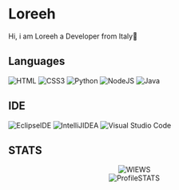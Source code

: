 

# Loreeh
Hi, i am Loreeh a Developer from Italy🍕


## Languages 


![HTML](https://img.shields.io/badge/HTML5-%23323330.svg?style=for-the-badge&logo=HTML5&logoColor=%#31A8FF)
![CSS3](https://img.shields.io/badge/CSS3-%23323330.svg?style=for-the-badge&logo=CSS3&logoColor=%#BLUE)
![Python](https://img.shields.io/badge/python-3670A0?style=for-the-badge&logo=python&logoColor=ffdd54)
![NodeJS](https://img.shields.io/badge/node.js-6DA55F?style=for-the-badge&logo=node.js&logoColor=white)
![Java](https://img.shields.io/badge/java-%23ED8B00.svg?style=for-the-badge&logo=openjdk&logoColor=white)

## IDE

![EclipseIDE](https://img.shields.io/badge/Eclipse%20IDE-%23323330.svg?style=for-the-badge&logo=Eclipse%20IDE&logoColor=%#31A8FF)
![IntelliJIDEA](https://img.shields.io/badge/IntelliJ%20IDEA-%23323330.svg?style=for-the-badge&logo=IntelliJ%20IDEA&logoColor=%#31A8FF)
![Visual Studio Code](https://img.shields.io/badge/Visual%20Studio%20Code-0078d7.svg?style=for-the-badge&logo=visual-studio-code&logoColor=white)

## STATS

<div class="badge" align="center">
  
  <img src="https://komarev.com/ghpvc/?username=Loreehh&style=flat-square&color=blue" alt="WIEWS"/>
  
</div>


<div class="stats" align="center">
<img src="https://github-readme-stats.vercel.app/api?username=loreehh&show_icons=true&theme=dark&text_color=ffffff&locale=en" alt="ProfileSTATS"> 
</div>






<!---
Loreehh/ReadMe
--->
